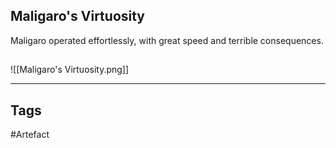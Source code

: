 ## Maligaro's Virtuosity
Maligaro operated effortlessly,
with great speed and terrible consequences.
## 
![[Maligaro's Virtuosity.png]]

---
## Tags
#Artefact